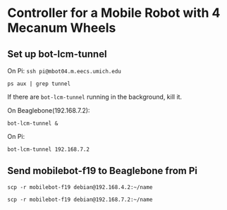 # Controller for a Mobile Robot with 4 Mecanum Wheels

## Set up bot-lcm-tunnel

On Pi: 
`ssh pi@mbot04.m.eecs.umich.edu`

`ps aux | grep tunnel`

If there are `bot-lcm-tunnel` running in the background, kill it.

On Beaglebone(192.168.7.2):

`bot-lcm-tunnel &`

On Pi: 

`bot-lcm-tunnel 192.168.7.2`


## Send mobilebot-f19 to Beaglebone from Pi

`scp -r mobilebot-f19 debian@192.168.4.2:~/name`

`scp -r mobilebot-f19 debian@192.168.7.2:~/name`

